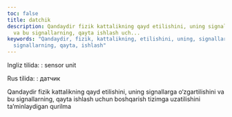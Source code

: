 ```yaml
---
toc: false
title: datchik
description: Qandaydir fizik kattalikning qayd etilishini, uning signallarga o&lsquo;zgartilishini
  va bu signallarning, qayta ishlash uch...
keywords: "Qandaydir, fizik, kattalikning, etilishini, uning, signallarga, o\u2018zgartilishini,
  signallarning, qayta, ishlash"
---
```


Ingliz tilida:
:   sensor unit

Rus tilida:
:   датчик

Qandaydir fizik kattalikning qayd etilishini, uning signallarga o‘zgartilishini va bu signallarning, qayta ishlash uchun boshqarish tizimga uzatilishini ta’minlaydigan qurilma